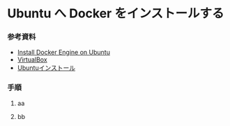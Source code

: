 # Ubuntu へ Docker をインストールする
### 参考資料
* [Install Docker Engine on Ubuntu](https://docs.docker.com/engine/install/ubuntu/)
* [VirtualBox](https://qiita.com/HirMtsd/items/be1c8afe708e901e1100)
* [Ubuntuインストール](https://qiita.com/HirMtsd/items/225c20b77a7cd5194834)

### 手順
1. aa

2. bb
